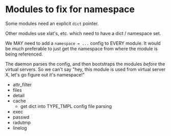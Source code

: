 # Modules to fix for namespace

Some modules need an explicit `dict` pointer.

Other modules use xlat's, etc. which need to have a dict / namespace set.

We MAY need to add a `namespace = ...` config to EVERY module.  <sigh>
It would be much preferable to just get the namespace from where the
module is being referenced.

The daemon parses the config, and then bootstraps the modules *before*
the virtual servers.  So we can't say "hey, this module is used from
virtual server X, let's go figure out it's namespace!"

* attr_filter
* files
* detail
* cache
  * get dict into TYPE_TMPL config file parsing
* exec
* passwd
* radutmp
* linelog
